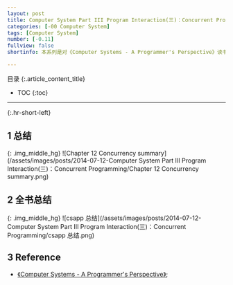 ```yaml
---
layout: post
title: Computer System Part III Program Interaction(三)：Concurrent Programming
categories: [-00 Computer System]
tags: [Computer System]
number: [-0.11]
fullview: false
shortinfo: 本系列是对《Computer Systems - A Programmer's Perspective》读书总结，作为计算机科学其他课程的基础。本文是第2篇笔记-《Concurrent Programming》。

---
```

目录
{:.article_content_title}


* TOC
{:toc}

---
{:.hr-short-left}


## 1 总结 ##

{: .img_middle_hg}
![Chapter 12 Concurrency summary](/assets/images/posts/2014-07-12-Computer System Part III Program Interaction(三)：Concurrent Programming/Chapter 12 Concurrency summary.png)


## 2 全书总结 ##

{: .img_middle_hg}
![csapp 总结](/assets/images/posts/2014-07-12-Computer System Part III Program Interaction(三)：Concurrent Programming/csapp 总结.png)

## 3 Reference ##

- [《Computer Systems - A Programmer's Perspective》](https://www.amazon.com/Computer-Systems-Programmers-Perspective-2nd/dp/0136108040);





